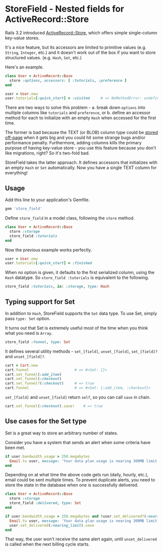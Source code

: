 # StoreField - Nested fields for ActiveRecord::Store

Rails 3.2 introduced [ActiveRecord::Store](http://api.rubyonrails.org/classes/ActiveRecord/Store.html), which offers simple single-column key-value stores.

It's a nice feature, but its accessors are limited to primitive values (e.g. `String`, `Integer`, etc.) and it doesn't work out of the box if you want to store structured values. (e.g. `Hash`, `Set`, etc.)

Here's an example.

```ruby
class User < ActiveRecord::Base
  store :options, accessors: [ :tutorials, :preference ]
end

user = User.new
user.tutorials[:quick_start] = :visited     # => NoMethodError: undefined method `[]=' for nil:NilClass
```

There are two ways to solve this problem - a. break down `options` into multiple columns like `tutorials` and `preference`, or b. define an accessor method for each to initialize with an empty `Hash` when accessed for the first time.

The former is bad because the TEXT (or BLOB) column type could be [stored off-page](http://www.mysqlperformanceblog.com/2010/02/09/blob-storage-in-innodb/) when it gets big and you could hit some strange bugs and/or performance penalty. Furthermore, adding columns kills the primary purpose of having key-value store - you use this feature because you don't like migrations, right? So it's two-fold bad.

StoreField takes the latter approach. It defines accessors that initializes with an empty `Hash` or `Set` automatically. Now you have a single TEXT column for everything!

## Usage

Add this line to your application's Gemfile.

```ruby
gem 'store_field'
```

Define `store_field` in a model class, following the `store` method.

```ruby
class User < ActiveRecord::Base
  store :storage
  store_field :tutorials
end
```

Now the previous example works perfectly.

```ruby
user = User.new
user.tutorials[:quick_start] = :finished
```

When no option is given, it defaults to the first serialized column, using the `Hash` datatype. So `store_field :tutorials` is equivalent to the following.

```ruby
store_field :tutorials, in: :storage, type: Hash
```

## Typing support for Set

In addition to `Hash`, StoreField supports the `Set` data type. To use Set, simply pass `type: Set` option.

It turns out that Set is extremely useful most of the time when you think what you need is `Array`.

```ruby
store_field :funnel, type: Set
```

It defines several utility methods - `set_[field]`, `unset_[field]`, `set_[field]?` and `unset_[field]?`.

```ruby
cart = Cart.new
cart.funnel                     # => #<Set: {}>
cart.set_funnel(:add_item)
cart.set_funnel(:checkout)
cart.set_funnel?(:checkout)     # => true
cart.funnel                     # => #<Set: {:add_item, :checkout}>
```

`set_[field]` and `unset_[field]` return `self`, so you can call `save` in chain.

```ruby
cart.set_funnel(:checkout).save!    # => true
```

## Use cases for the Set type

Set is a great way to store an arbitrary number of states.

Consider you have a system that sends an alert when some criteria have been met.

```ruby
if user.bandwidth_usage > 250.megabytes
  Email.to user, message: 'Your data plan usage is nearing 300MB limit'
end
```

Depending on at what time the above code gets run (daily, hourly, etc.), email could be sent multiple times. To prevent duplicate alerts, you need to store the state in the database when one is successfully delivered.

```ruby
class User < ActiveRecord::Base
  store :storage
  store_field :delivered, type: Set
end

if user.bandwidth_usage > 250.megabytes and !user.set_delivered?(:nearing_limit)
  Email.to user, message: 'Your data plan usage is nearing 300MB limit'
  user.set_delivered(:nearing_limit).save
end
```

That way, the user won't receive the same alert again, until `unset_delivered` is called when the next billing cycle starts.
